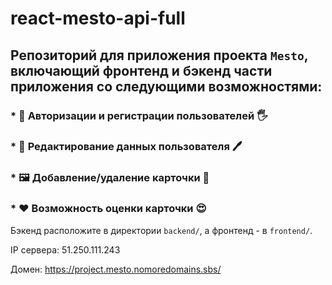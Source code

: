 # react-mesto-api-full

## Репозиторий для приложения проекта `Mesto`, включающий фронтенд и бэкенд части приложения со следующими возможностями: ##

### * 🔐 Авторизации и регистрации пользователей 🖐
### * 📃 Редактирование данных пользователя 🖊
### * 🖼 Добавление/удаление карточки 📝 
### * ❤ Возможность оценки карточки 😍



Бэкенд расположите в директории `backend/`, а фронтенд - в `frontend/`. 
  
IP сервера: 51.250.111.243

Домен: https://project.mesto.nomoredomains.sbs/
